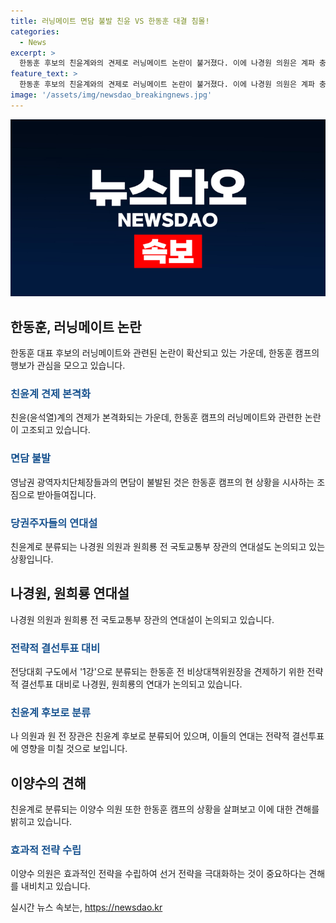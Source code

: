 ```yaml
---
title: 러닝메이트 면담 불발 친윤 VS 한동훈 대결 침몰!
categories:
  - News
excerpt: >
  한동훈 후보의 친윤계와의 견제로 러닝메이트 논란이 불거졌다. 이에 나경원 의원은 계파 충돌을 우려하며 비판하고, 원희룡 전 장관과의 연대설도 소문이 퍼지고 있다. 또한, 한 전 장 에게 강도 높은 비판을 이어가는 홍준표 대구시장의 행보와 대표 후보들의 대규모 파견 논란으로 당내 분위기가 고조되고 있다. 결선투표에 대비해 연대를 통해 승부를 뒤집을 수도 있을 것으로 전망되며, 이를 표명하고 있는 인사들도 있어 뜨거운 관심이 집중되고 있다.
feature_text: >
  한동훈 후보의 친윤계와의 견제로 러닝메이트 논란이 불거졌다. 이에 나경원 의원은 계파 충돌을 우려하며 비판하고, 원희룡 전 장관과의 연대설도 소문이 퍼지고 있다. 또한, 한 전 장 에게 강도 높은 비판을 이어가는 홍준표 대구시장의 행보와 대표 후보들의 대규모 파견 논란으로 당내 분위기가 고조되고 있다. 결선투표에 대비해 연대를 통해 승부를 뒤집을 수도 있을 것으로 전망되며, 이를 표명하고 있는 인사들도 있어 뜨거운 관심이 집중되고 있다.
image: '/assets/img/newsdao_breakingnews.jpg'
---
```


<p><img src="/assets/img/newsdao_breakingnews.jpg" alt="koreaapp 속보" /></p>

<h2 data-ke-size="size26">한동훈, 러닝메이트 논란</h2>

<p data-ke-size="size16">한동훈 대표 후보의 러닝메이트와 관련된 논란이 확산되고 있는 가운데, 한동훈 캠프의 행보가 관심을 모으고 있습니다. </p>

<h3><b><span style="color: #1a5490;">친윤계 견제 본격화</span></b></h3>

<p data-ke-size="size16">친윤(윤석열)계의 견제가 본격화되는 가운데, 한동훈 캠프의 러닝메이트와 관련한 논란이 고조되고 있습니다.</p>

<h3><b><span style="color: #1a5490;">면담 불발</span></b></h3>

<p data-ke-size="size16">영남권 광역자치단체장들과의 면담이 불발된 것은 한동훈 캠프의 현 상황을 시사하는 조짐으로 받아들여집니다.</p>

<h3><b><span style="color: #1a5490;">당권주자들의 연대설</span></b></h3>

<p data-ke-size="size16">친윤계로 분류되는 나경원 의원과 원희룡 전 국토교통부 장관의 연대설도 논의되고 있는 상황입니다.</p>

<h2 data-ke-size="size26">나경원, 원희룡 연대설</h2>

<p data-ke-size="size16">나경원 의원과 원희룡 전 국토교통부 장관의 연대설이 논의되고 있습니다.</p>

<h3><b><span style="color: #1a5490;">전략적 결선투표 대비</span></b></h3>

<p data-ke-size="size16">전당대회 구도에서 '1강'으로 분류되는 한동훈 전 비상대책위원장을 견제하기 위한 전략적 결선투표 대비로 나경원, 원희룡의 연대가 논의되고 있습니다.</p>

<h3><b><span style="color: #1a5490;">친윤계 후보로 분류</span></b></h3>

<p data-ke-size="size16">나 의원과 원 전 장관은 친윤계 후보로 분류되어 있으며, 이들의 연대는 전략적 결선투표에 영향을 미칠 것으로 보입니다.</p>

<h2 data-ke-size="size26">이양수의 견해</h2>

<p data-ke-size="size16">친윤계로 분류되는 이양수 의원 또한 한동훈 캠프의 상황을 살펴보고 이에 대한 견해를 밝히고 있습니다.</p>

<h3><b><span style="color: #1a5490;">효과적 전략 수립</span></b></h3>

<p data-ke-size="size16">이양수 의원은 효과적인 전략을 수립하여 선거 전략을 극대화하는 것이 중요하다는 견해를 내비치고 있습니다.</p>
실시간 뉴스 속보는, <a href="https://newsdao.kr" rel="dofollow">https://newsdao.kr</a>


